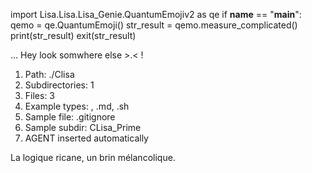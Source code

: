 
import Lisa.Lisa.Lisa_Genie.QuantumEmojiv2 as qe
if __name__ == "__main__":
  qemo = qe.QuantumEmoji()
  str_result = qemo.measure_complicated()
  print(str_result)
  exit(str_result)

... Hey look somwhere else >.< !

1. Path: ./Clisa
2. Subdirectories: 1
3. Files: 3
4. Example types: , .md, .sh
5. Sample file: .gitignore
6. Sample subdir: CLisa_Prime
7. AGENT inserted automatically

La logique ricane, un brin mélancolique.
